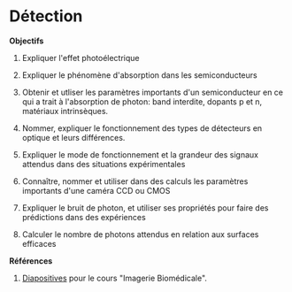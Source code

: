 # Détection





**Objectifs**

1. Expliquer l'effet photoélectrique

2. Expliquer le phénomène d'absorption dans les semiconducteurs

3. Obtenir et utliser les paramètres importants d'un semiconducteur en ce qui a trait à l'absorption de photon: band interdite, dopants p et n, matériaux intrinsèques.

4. Nommer, expliquer le fonctionnement des types de détecteurs en optique et leurs différences.

5. Expliquer le mode de fonctionnement et la grandeur des signaux attendus dans des situations expérimentales

6. Connaître, nommer et utiliser dans des calculs les paramètres importants d'une caméra CCD ou CMOS

7. Expliquer le bruit de photon, et utiliser ses propriétés pour faire des prédictions dans des expériences

8. Calculer le nombre de photons attendus en relation aux surfaces efficaces

    

**Références**

1. [Diapositives](https://www.icloud.com/keynote/0XoMXj0S6kRg8GCmICiKpM3fQ#BPH-7006_Detection) pour le cours "Imagerie Biomédicale".